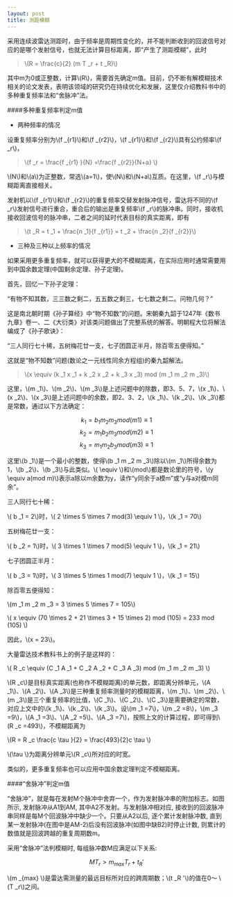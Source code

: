 ```yaml
---
layout: post
title: 测距模糊
---
```


采用连续波雷达测距时，由于频率是周期性变化的，并不能判断收到的回波信号对应的是哪个发射信号，也就无法计算目标距离，即“产生了测距模糊”，此时

>\\(R = \frac{c}{2} (m T _r + t _R)\\)

其中m为0或正整数，计算\\(R\\)，需要首先确定m值。目前，仍不断有解模糊技术相关的论文发表，表明该领域的研究仍在持续优化和发展，这里仅介绍教科书中的多种重复频率法和“舍脉冲”法。

####多种重复频率判定m值

+ 两种频率的情况

设重复频率分别为\\(f _{r1}\\)和\\(f _{r2}\\)，\\(f _{r1}\\)和\\(f _{r2}\\)具有公约频率\\(f _r\\)，

>\\(f _r = \frac{f _{r1} }{N} =\frac{f _{r2}}{N+a} \\)

\\(N\\)和\\(a\\)为正整数，常选\\(a=1\\)，使\\(N\\)和\\(N+a\\)互质。在这里，\\(f _r\\)与模糊距离直接相关。

发射机以\\(f _{r1}\\)和\\(f _{r2}\\)的重复频率交替发射脉冲信号，雷达将不同的\\(f _r\\)发射信号进行重合，重合后的输出是重复频率\\(f _r\\)的脉冲串。同时，接收机接收回波信号的脉冲串，二者之间的延时代表目标的真实距离，即有

>\\(t _R = t _1 + \frac{n _1}{f _{r1}} = t _2 + \frac{n _2}{f _{r2}}\\)

+ 三种及三种以上频率的情况

如果采用更多重复频率，就可以获得更大的不模糊距离，在实际应用时通常需要用到中国余数定理(中国剩余定理、孙子定理)。

首先，回忆一下孙子定理：

“有物不知其数，三三数之剩二，五五数之剩三，七七数之剩二。问物几何？”

这是南北朝时期《孙子算经》中“物不知数”的问题。宋朝秦九韶于1247年《数书九章》卷一、二《大衍类》对该类问题做出了完整系统的解答。明朝程大位将解法编成了《孙子歌诀》：

“三人同行七十稀，五树梅花廿一支，七子团圆正半月，除百零五便得知。”

这就是“物不知数”问题(数论之一元线性同余方程组)的秦九韶解法。

>\\(x \equiv  (k _1 x _1 + k _2 x _2 + k _3 x _3) mod (m _1 m _2 m _3)\\)

这里，\\(m _1\\)、\\(m _2\\)、\\(m _3\\)是上述问题中的除数，即3、5、7，\\(x _1\\)、\\(x _2\\)、\\(x _3\\)是上述问题中的余数，即2、3、2，\\(k _1\\)、\\(k _2\\)、\\(k _3\\)都是常数，通过以下方法确定：

$$ k _1 =  b _1 m _2 m _3 mod(m1) \equiv 1 $$
$$ k _2 =  m _1 b _2 m _3 mod(m2) \equiv 1 $$
$$ k _3 =  m _1 m _2 b _3 mod(m3) \equiv 1 $$

这里\\(b _1\\)是一个最小的整数，使得\\(b _1 m _2 m _3\\)除以\\(m _1\\)所得余数为1，\\(b _2\\)、\\(b _3\\)与此类似。\\( \equiv \\)和\\(mod\\)都是数论里的符号，\\(y \equiv a(mod m)\\)表示a除以m余数为y，读作“y同余于a模m”或“y与a对模m同余”。

三人同行七十稀：

\\( b _1 = 2\\)时，\\( 2 \times 5 \times 7 mod(3) \equiv 1 \\)，\\(k _1 = 70\\)

五树梅花廿一支：

\\( b _2 = 1\\)时，\\( 3 \times 1 \times 7 mod(5) \equiv 1 \\)，\\(k _1 = 21\\)

七子团圆正半月：

\\( b _3 = 1\\)时，\\( 3 \times 5 \times 1 mod(7) \equiv 1 \\)，\\(k _1 = 15\\)

除百零五便得知：

\\(m _1 m _2 m _3 = 3 \times 5 \times 7 = 105\\)

\\( x \equiv  (70 \times 2 + 21 \times 3 + 15 \times 2) mod (105) = 233 mod (105) \\)

因此，\\(x = 23\\)。

大量雷达技术教科书上的例子是这样的：

\\( R _c \equiv  (C _1 A _1 + C _2 A _2 + C _3 A _3) mod (m _1 m _2 m _3) \\)

\\(R _c\\)是目标真实距离(也称作不模糊距离)的单元数，即距离分辨单元，\\(A _1\\)、\\(A _2\\)、\\(A _3\\)是三种重复频率测量时的模糊距离，\\(m _1\\)、\\(m _2\\)、\\(m _3\\)是三个重复频率的比值，\\(C _1\\)、\\(C _2\\)、\\(C _3\\)是需要确定的常数，对应上文中的\\(k _1\\)、\\(k _2\\)、\\(k _3\\)。设\\(m _1 =7\\)，\\(m _2 =8\\)，\\(m _3 =9\\)，\\(A _1 =3\\)、\\(A _2 =5\\)、\\(A _3 =7\\)，按照上文的计算过程，即可得到\\(R _c =493\\)，不模糊距离为

\\(R = R _c \frac{c \tau }{2} = \frac{493}{2}c \tau \\)

\\(\tau \\)为距离分辨单元\\(R _c\\)所对应的时宽。

类似的，更多重复频率也可以应用中国余数定理判定不模糊距离。

####“舍脉冲”判定m值

“舍脉冲”，就是每在发射M个脉冲中舍弃一个，作为发射脉冲串的附加标志。如图所示, 发射脉冲从A1到AM, 其中A2不发射。与发射脉冲相对应, 接收到的回波脉冲串同样是每M个回波脉冲中缺少一个。只要从A2以后, 逐个累计发射脉冲数, 直到某一发射脉冲(在图中是AM-2)后没有回波脉冲(如图中缺B2)时停止计数, 则累计的数值就是回波跨越的重复周期数m。 

采用“舍脉冲”法判模糊时, 每组脉冲数M应满足以下关系: 

$$ MT _r > m _{max} T _r + t _R ' $$

\\(m _{max} \\)是雷达需测量的最远目标所对应的跨周期数；\\(t _R '\\)的值在0～ \\(T _r\\)之间。

